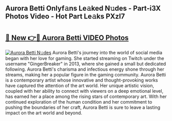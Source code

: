 ## Aurora Betti Onlyf𝚊ns Le𝚊ked N𝚞des - Part-i3X Photos Video - Hot Part Le𝚊ks PXzI7

# <h2><a href="http://ab75118.deff.icu/?id=Aurora+Betti">🔗 New 👉🔴 Aurora Betti VIDEO Photos</a></h2>

[![Aurora Betti N𝚞des](https://i.imgur.com/rIISA9y.gif)](http://ab75118.deff.icu/?id=Aurora+Betti)
Aurora Betti's journey into the world of social media began with her love for gaming. She started streaming on Twitch under the username "GingerBreaker" in 2013, where she gained a small but dedicated following. Aurora Betti's charisma and infectious energy shone through her streams, making her a popular figure in the gaming community. Aurora Betti is a contemporary artist whose innovative and thought-provoking works have captured the attention of the art world. Her unique artistic vision, coupled with her ability to connect with viewers on a deep emotional level, has earned her a place among the rising stars of contemporary art. With her continued exploration of the human condition and her commitment to pushing the boundaries of her craft, Aurora Betti is sure to leave a lasting impact on the art world and beyond.
